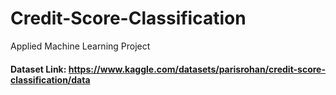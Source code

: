 # Credit-Score-Classification
Applied Machine Learning Project

#### Dataset Link: https://www.kaggle.com/datasets/parisrohan/credit-score-classification/data

